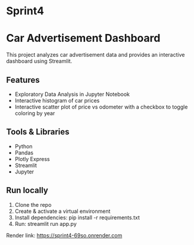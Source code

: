 # Sprint4
# Car Advertisement Dashboard

This project analyzes car advertisement data and provides an interactive dashboard using Streamlit.

## Features
- Exploratory Data Analysis in Jupyter Notebook
- Interactive histogram of car prices
- Interactive scatter plot of price vs odometer with a checkbox to toggle coloring by year

## Tools & Libraries
- Python
- Pandas
- Plotly Express
- Streamlit
- Jupyter

## Run locally
1. Clone the repo
2. Create & activate a virtual environment
3. Install dependencies: pip install -r requirements.txt
4. Run: streamlit run app.py

Render link: https://sprint4-69so.onrender.com
